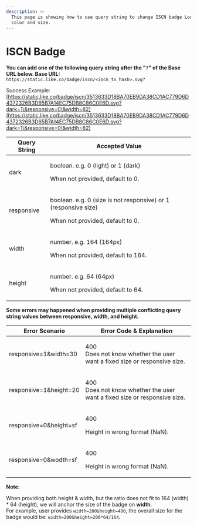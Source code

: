 ```yaml
---
description: >-
  This page is showing how to use query string to change ISCN badge Looks in
  color and size.
---
```


# ISCN Badge

**You can add one of the following query string after the "`?`" of the Base URL below. Base URL:** \
`https://static.like.co/badge/iscn/<iscn_tx_hash>.svg?`

Success Example: [https://static.like.co/badge/iscn/3513633D18BA70EB9DA38CD1AC779D6D4372326B3D65B7A14EC75DB8C86C0E6D.svg?dark=1\&responsive=0\&width=82](https://static.like.co/badge/iscn/3513633D18BA70EB9DA38CD1AC779D6D4372326B3D65B7A14EC75DB8C86C0E6D.svg?dark=1\&responsive=0\&width=82)

| Query String | Accepted Value                                                                                                |
| ------------ | ------------------------------------------------------------------------------------------------------------- |
| dark         | <p>boolean. e.g. 0 (light) or 1 (dark)</p><p>When not provided, default to 0.</p>                             |
| responsive   | <p>boolean. e.g. 0 (size is not responsive) or 1 (responsive size)</p><p>When not provided, default to 0.</p> |
| width        | <p>number. e.g. 164 (164px)</p><p>When not provided, default to 164.</p>                                      |
| height       | <p>number. e.g. 64 (64px)</p><p>When not provided, default to 64.</p>                                         |

**Some errors may happened when providing multiple conflicting query string values between responsive, width, and height.**

| Error Scenario          | Error Code & Explanation                                                            |
| ----------------------- | ----------------------------------------------------------------------------------- |
| responsive=1\&width=30  | <p>400 <br>Does not know whether the user want a fixed size or responsive size.</p> |
| responsive=1\&height=20 | <p>400 <br>Does not know whether the user want a fixed size or responsive size.</p> |
| responsive=0\&height=sf | <p>400</p><p>Height in wrong format (NaN).</p>                                      |
| responsive=0\&wodth=sf  | <p>400</p><p>Height in wrong format (NaN).</p>                                      |

**Note:**&#x20;

When providing both height & width, but the ratio does not fit to 164 (width) \* 64 (height), we will anchor the size of the badge on **width**.\
For example, user provides `width=200&height=400`, the overall size for the badge would be: `width=200&height=200*64/164`.

